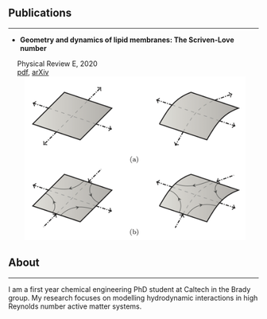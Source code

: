 ## Publications

---
* **Geometry and dynamics of lipid membranes: The Scriven-Love number**

&emsp;  Physical Review E, 2020 <br />
&emsp;  [pdf](https://journals.aps.org/pre/accepted/0a074R1eA0715819277a75906c25962d38cf55f4a), [arXiv](https://arxiv.org/pdf/1910.10693) <br />
&emsp;&emsp; <img src="images/geoDyn_Fig1.png?raw=true" height="330"/>

## About

---

I am a first year chemical engineering PhD student at Caltech in the Brady group. My research focuses on modelling hydrodynamic interactions in high Reynolds number active matter systems.
